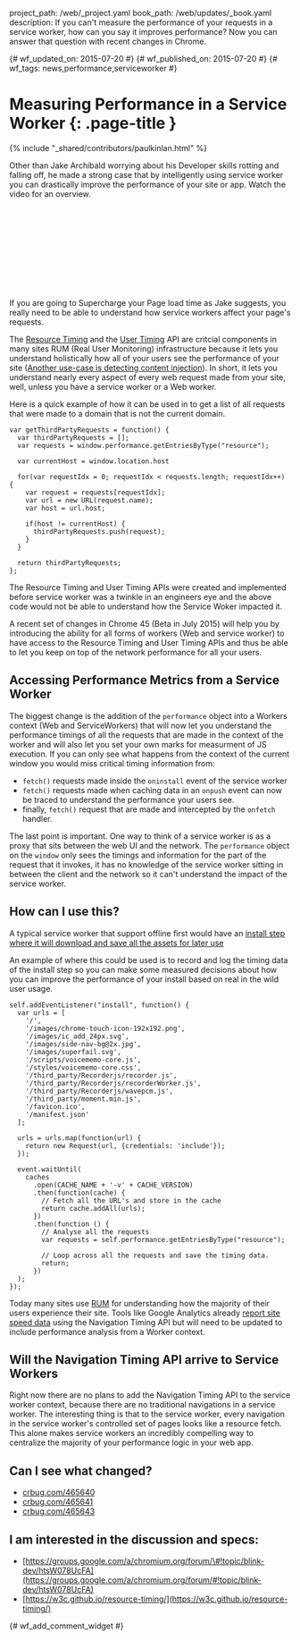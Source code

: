 project_path: /web/_project.yaml
book_path: /web/updates/_book.yaml
description: If you can't measure the performance of your requests in a service worker, how can you say it improves performance? Now you can answer that question with recent changes in Chrome.

{# wf_updated_on: 2015-07-20 #}
{# wf_published_on: 2015-07-20 #}
{# wf_tags: news,performance,serviceworker #}

# Measuring Performance in a Service Worker {: .page-title }

{% include "_shared/contributors/paulkinlan.html" %}



Other than Jake Archibald worrying about his Developer skills rotting and 
falling off, he made a strong case that by intelligently using service worker you 
can drastically improve the performance of your site or app. Watch the video for 
an overview.

<div class="video-wrapper">
  <iframe class="devsite-embedded-youtube-video" data-video-id="d5_6yHixpsQ"
          data-autohide="1" data-showinfo="0" frameborder="0" allowfullscreen>
  </iframe>
</div>

If you are going to Supercharge your Page load time as Jake suggests, you really 
need to be able to understand how service workers affect your page's requests.

The [Resource Timing](https://w3c.github.io/resource-timing/) and the [User Timing](https://w3c.github.io/user-timing/) API
are critcial components in many sites RUM (Real User Monitoring)
infrastructure because it lets you understand holistically how all of your users see
the performance of your site ([Another use-case is detecting content injection](https://paul.kinlan.me/detecting-injected-content/)).  In short, it lets you 
understand nearly every aspect of every web request made from your site, well, unless you have a service worker or a Web worker.

Here is a quick example of how it can be used in to get a list of all requests that were made
to a domain that is not the current domain.


    var getThirdPartyRequests = function() {
      var thirdPartyRequests = [];
      var requests = window.performance.getEntriesByType("resource");
      
      var currentHost = window.location.host
    
      for(var requestIdx = 0; requestIdx < requests.length; requestIdx++) {
        var request = requests[requestIdx];
        var url = new URL(request.name);
        var host = url.host;
    
        if(host != currentHost) {
          thirdPartyRequests.push(request);
        }
      }
      
      return thirdPartyRequests;
    };
    
 
The Resource Timing and User Timing APIs were created and implemented before service worker was a twinkle in
an engineers eye and the above code would not be able to understand how the Service Woker
impacted it.  

A recent set of changes in Chrome 45 (Beta in July 2015) will help 
you by introducing the ability for all forms of workers (Web and service worker) 
to have access to the Resource Timing and User Timing APIs and thus be able to let you keep on top of 
the network performance for all your users.

## Accessing Performance Metrics from a Service Worker

The biggest change is the addition of the `performance` object into a Workers context (Web 
and ServiceWorkers) that will now let you understand the performance timings of all 
the requests that are made in the context of the worker and will also let you set your
own marks for measurment of JS execution. If you can only see 
what happens from the context of the current window you would miss critical 
timing information from:

* `fetch()` requests made inside the `oninstall` event of the service worker
* `fetch()` requests made when caching data in an `onpush` event can now be 
  traced to understand the performance your users see.
* finally, `fetch()` request that are made and intercepted by the `onfetch` 
  handler.

The last point is important. One way to think of a service worker is as a proxy 
that sits between the web UI and the network.  The `performance` object on the 
`window` only sees the timings and information for the part of the request that it 
invokes, it has no knowledge of the service worker sitting in between the client 
and the network so it can't understand the impact of the service worker.

## How can I use this?

A typical service worker that support offline first would have an 
[install step where it will download and save all the assets for later use](https://github.com/GoogleChrome/voice-memos/blob/27f2ceac81aa2ee1a02fbce05bedce571709b29e/src/scripts/sw.js)

An example of where this could be used is to record and log the timing data of 
the install step so you can make some measured decisions about how you can improve
the performance of your install based on real in the wild user usage.


    self.addEventListener("install", function() {
      var urls = [
        '/',
        '/images/chrome-touch-icon-192x192.png',
        '/images/ic_add_24px.svg',
        '/images/side-nav-bg@2x.jpg',
        '/images/superfail.svg',
        '/scripts/voicememo-core.js',
        '/styles/voicememo-core.css',
        '/third_party/Recorderjs/recorder.js',
        '/third_party/Recorderjs/recorderWorker.js',
        '/third_party/Recorderjs/wavepcm.js',
        '/third_party/moment.min.js',
        '/favicon.ico',
        '/manifest.json'
      ];
    
      urls = urls.map(function(url) {
        return new Request(url, {credentials: 'include'});
      });
    
      event.waitUntil(
        caches
          .open(CACHE_NAME + '-v' + CACHE_VERSION)
          .then(function(cache) {
            // Fetch all the URL's and store in the cache
            return cache.addAll(urls);
          })
          .then(function () {
            // Analyse all the requests
            var requests = self.performance.getEntriesByType("resource");
            
            // Loop across all the requests and save the timing data.
            return;
          })
      );
    });
    

Today many sites use [RUM](https://en.wikipedia.org/wiki/Real_user_monitoring) for understanding
how the majority of their users experience their site.  Tools like Google Analytics
already [report site speed data](https://support.google.com/analytics/answer/1205784?hl=en) using the Navigation
Timing API but will need to be updated to include performance analysis from a Worker context.

## Will the Navigation Timing API arrive to Service Workers

Right now there are no plans to add the Navigation Timing API to the service worker context, 
because there are no traditional navigations in a service worker.  The interesting thing is that to 
the service worker, every navigation in the service worker's controlled set of pages looks like a 
resource fetch.  This alone makes service workers an incredibly compelling way to centralize the
majority of your performance logic in your web app.

## Can I see what changed?

* [crbug.com/465640](https://crbug.com/465640)  
* [crbug.com/465641](https://crbug.com/465641)  
* [crbug.com/465643](https://crbug.com/465643)

## I am interested in the discussion and specs:

* [https://groups.google.com/a/chromium.org/forum/\#!topic/blink-dev/htsW078UcFA](https://groups.google.com/a/chromium.org/forum/#!topic/blink-dev/htsW078UcFA)   
* [https://w3c.github.io/resource-timing/](https://w3c.github.io/resource-timing/) 


{# wf_add_comment_widget #}
